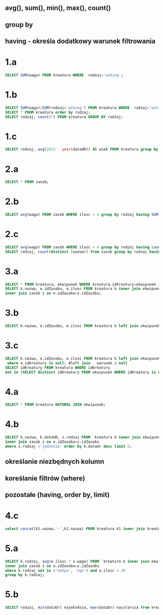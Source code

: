 ## avg(), sum(), min(), max(), count()
## group by
## having - określa dodatkowy warunek filtrowania

# 1.a
```sql
SELECT SUM(waga) FROM kreatura WHERE  rodzaj='wiking';
```
# 1.b
```sql
SELECT SUM(waga)/SUM(rodzaj='wiking') FROM kreatura WHERE  rodzaj='wiking';
SELECT * FROM kreatura order by rodzaj;
SELECT rodzaj, count(*) FROM kreatura GROUP BY rodzaj;
```
# 1.c
```sql
SELECT rodzaj, avg(2023 - year(dataUR)) AS wiek FROM kreatura group by rodzaj;
```
# 2.a 
```sql
SELECT * FROM zasob;
```
# 2.b
```sql
SELECT avg(waga) FROM zasob WHERE ilosc > 4 group by rodzaj having SUM(waga) > 10;
```
# 2.c
```sql
SELECT avg(waga) FROM zasob WHERE ilosc > 4 group by rodzaj having count(*) > 1;
SELECT rodzaj, count(distinct (nazwa)) from zasob group by rodzaj having count(*) > 1;
```
# 3.a
```sql
SELECT * FROM kreatura, ekwipunek WHERE kreatura.idKreatury=ekwipunek.idKreatury;
SELECT k.nazwa, e.idZasobu, e.ilosc FROM kreatura k inner join ekwipunek e on k.idKreatury=e.idKreatury
inner join zasob z on e.idZasobu=z.idZasobu;
```
# 3.b
```sql
SELECT k.nazwa, e.idZasobu, e.ilosc FROM kreatura k left join ekwipunek e on k.idKreatury=e.idKreatury;
```
# 3.c
```sql
SELECT k.nazwa, e.idZasobu, e.ilosc FROM kreatura k left join ekwipunek e on k.idKreatury=e.idKreatury
 where e.idKreatury is null; #left join - warunek z null
SELECT idKreatury FROM kreatura WHERE idKreatury
not in (SELECT distinct idKreatury FROM ekwipunek WHERE idKreatury is not null);
```
# 4.a 
```sql
SELECT * FROM kreatura NATURAL JOIN ekwipunek;
```
# 4.b 
```sql
SELECT k.nazwa, k.dataUR, z.rodzaj FROM  kreatura k inner join ekwipunek e on k.idKreatury=e.idKreatury
inner join zasob z on e.idZasobu=z.idZasobu
where z.rodzaj ='jedzenie' order by k.dataUr desc limit 5;
```
## określanie niezbędnych kolumn
## koreślanie filtrów (where)
## pozostałe (having, order by, limit)
# 4.c
```sql
select concat(k1.nazwa,'-',k2.nazwa) FROM kreatura k1 inner join kreatura k2 on k1.idKreatury-k2.idKreatury = 5;
```
# 5.a
```sql
SELECT k.rodzaj, avg(e.ilosc * z.waga) FROM  kreatura k inner join ekwipunek e on k.idKreatury=e.idKreatury
inner join zasob z on e.idZasobu=z.idZasobu
where k.rodzaj not in ('małpa', 'wąż') and e.ilosc < 30
group by k.rodzaj;
```
# 5.b
```sql
SELECT rodzaj, min(dataUr) najmłodsza, max(dataUr) najstarsza from kreatura group by rodzaj;
```
